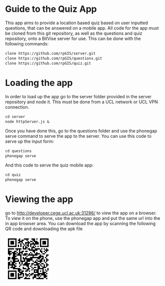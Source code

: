 
# Guide to the Quiz App
This app aims to provide a location based quiz based on user inputted questions, that can be answered on a mobile app.
All code for the app must be cloned from this git repository, as well as the questions and quiz repository, onto a BitVise server for use. This can be done with the following commands:
```
clone https://github.com/rpGIS/server.git
clone https://github.com/rpGIS/questions.git
clone https://github.com/rpGIS/quiz.git
```
# Loading the app
In order to load up the app go to the server folder provided in the server repository and node it. This must be done from a UCL network or UCL VPN connection. 
```
cd server
node httpServer.js &
```
Once you have done this, go to the questions folder and use the phonegap serve command to serve the app to the server. You can use this code to serve up the input form:
```
cd questions
phonegap serve
```
And this code to serve the quiz mobile app:
```
cd quiz
phonegap serve
```
# Viewing the app
go to http://developer.cege.ucl.ac.uk:31286/ to view the app on a browser. To view it on the phone, use the phonegap app and put the same url into the in app browser area.
You can download the app by scanning the following QR code and downloading the apk file 

![alt text](https://github.com/rpGIS/server/blob/master/chart.png)
